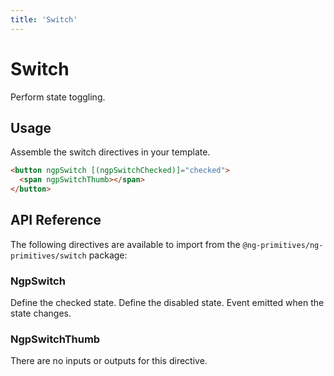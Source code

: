 ```yaml
---
title: 'Switch'
---
```


# Switch

Perform state toggling.

<docs-example name="switch"></docs-example>

## Usage

Assemble the switch directives in your template.

```html
<button ngpSwitch [(ngpSwitchChecked)]="checked">
  <span ngpSwitchThumb></span>
</button>
```

## API Reference

The following directives are available to import from the `@ng-primitives/ng-primitives/switch` package:

### NgpSwitch

<response-field name="ngpSwitchChecked" type="boolean" default="false">
  Define the checked state.
</response-field>

<response-field name="ngpSwitchDisabled" type="boolean" default="false">
  Define the disabled state.
</response-field>

<response-field name="ngpSwitchCheckedChange" type="boolean">
  Event emitted when the state changes.
</response-field>

### NgpSwitchThumb

There are no inputs or outputs for this directive.
